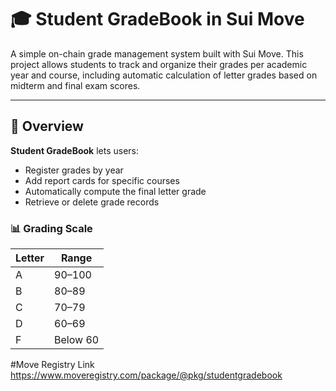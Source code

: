 # 🎓 Student GradeBook in Sui Move

A simple on-chain grade management system built with Sui Move. This project allows students to track and organize their grades per academic year and course, including automatic calculation of letter grades based on midterm and final exam scores.

---

## 📘 Overview

**Student GradeBook** lets users:

- Register grades by year
- Add report cards for specific courses
- Automatically compute the final letter grade  
- Retrieve or delete grade records

### 📊 Grading Scale

| Letter | Range     |
|--------|-----------|
| A      | 90–100    |
| B      | 80–89     |
| C      | 70–79     |
| D      | 60–69     |
| F      | Below 60  |

#Move Registry Link
https://www.moveregistry.com/package/@pkg/studentgradebook
